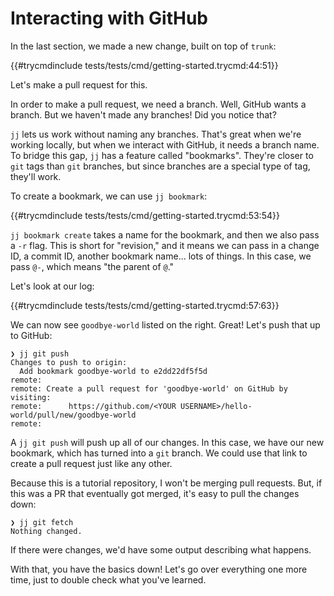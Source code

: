 # Interacting with GitHub

In the last section, we made a new change, built on top of `trunk`:

{{#trycmdinclude tests/tests/cmd/getting-started.trycmd:44:51}} 

Let's make a pull request for this.

In order to make a pull request, we need a branch. Well, GitHub wants a branch.
But we haven't made any branches! Did you notice that?

`jj` lets us work without naming any branches. That's great when we're working
locally, but when we interact with GitHub, it needs a branch name. To bridge
this gap, `jj` has a feature called "bookmarks". They're closer to `git` tags
than `git` branches, but since branches are a special type of tag, they'll work.

To create a bookmark, we can use `jj bookmark`:

{{#trycmdinclude tests/tests/cmd/getting-started.trycmd:53:54}} 

`jj bookmark create` takes a name for the bookmark, and then we also pass a `-r` flag.
This is short for "revision," and it means we can pass in a change ID, a commit ID,
another bookmark name... lots of things. In this case, we pass `@-`, which means
"the parent of `@`."

Let's look at our log:

{{#trycmdinclude tests/tests/cmd/getting-started.trycmd:57:63}} 

We can now see `goodbye-world` listed on the right. Great! Let's push that up
to GitHub:

```console
❯ jj git push
Changes to push to origin:
  Add bookmark goodbye-world to e2dd22df5f5d
remote: 
remote: Create a pull request for 'goodbye-world' on GitHub by visiting:
remote:      https://github.com/<YOUR USERNAME>/hello-world/pull/new/goodbye-world
remote: 
```

A `jj git push` will push up all of our changes. In this case, we have our new
bookmark, which has turned into a `git` branch. We could use that link to
create a pull request just like any other.

Because this is a tutorial repository, I won't be merging pull requests. But,
if this was a PR that eventually got merged, it's easy to pull the changes
down: 

```console
❯ jj git fetch
Nothing changed.
```

If there were changes, we'd have some output describing what happens.

With that, you have the basics down! Let's go over everything one more time,
just to double check what you've learned.